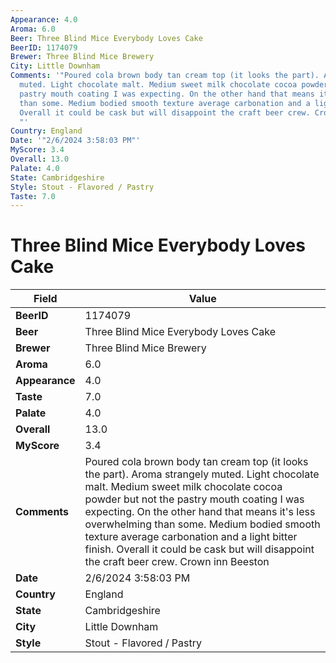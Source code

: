 ```yaml
---
Appearance: 4.0
Aroma: 6.0
Beer: Three Blind Mice Everybody Loves Cake
BeerID: 1174079
Brewer: Three Blind Mice Brewery
City: Little Downham
Comments: '"Poured cola brown body tan cream top (it looks the part). Aroma strangely
  muted. Light chocolate malt. Medium sweet milk chocolate cocoa powder but not the
  pastry mouth coating I was expecting. On the other hand that means it''s less overwhelming
  than some. Medium bodied smooth texture average carbonation and a light bitter finish.
  Overall it could be cask but will disappoint the craft beer crew. Crown inn Beeston
  "'
Country: England
Date: '"2/6/2024 3:58:03 PM"'
MyScore: 3.4
Overall: 13.0
Palate: 4.0
State: Cambridgeshire
Style: Stout - Flavored / Pastry
Taste: 7.0
---
```


# Three Blind Mice Everybody Loves Cake

| Field         | Value |
|---------------|-------|
| **BeerID** | 1174079 |
| **Beer** | Three Blind Mice Everybody Loves Cake |
| **Brewer** | Three Blind Mice Brewery |
| **Aroma** | 6.0 |
| **Appearance** | 4.0 |
| **Taste** | 7.0 |
| **Palate** | 4.0 |
| **Overall** | 13.0 |
| **MyScore** | 3.4 |
| **Comments** | Poured cola brown body tan cream top (it looks the part). Aroma strangely muted. Light chocolate malt. Medium sweet milk chocolate cocoa powder but not the pastry mouth coating I was expecting. On the other hand that means it's less overwhelming than some. Medium bodied smooth texture average carbonation and a light bitter finish. Overall it could be cask but will disappoint the craft beer crew. Crown inn Beeston  |
| **Date** | 2/6/2024 3:58:03 PM |
| **Country** | England |
| **State** | Cambridgeshire |
| **City** | Little Downham |
| **Style** | Stout - Flavored / Pastry |
